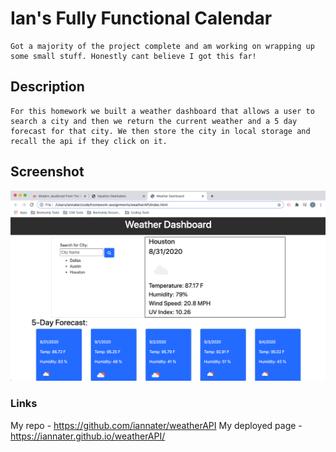# Ian's Fully Functional Calendar
    Got a majority of the project complete and am working on wrapping up some small stuff. Honestly cant believe I got this far!


## Description 
    For this homework we built a weather dashboard that allows a user to search a city and then we return the current weather and a 5 day forecast for that city. We then store the city in local storage and recall the api if they click on it. 

## Screenshot
![](screenshot.png)
### Links

My repo - https://github.com/iannater/weatherAPI
My deployed page - https://iannater.github.io/weatherAPI/